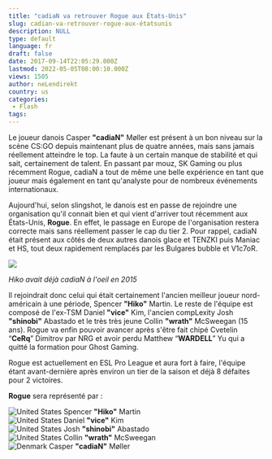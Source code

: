 ```yaml
---
title: "cadiaN va retrouver Rogue aux États-Unis"
slug: cadian-va-retrouver-rogue-aux-étatsunis
description: NULL
type: default
language: fr
draft: false
date: 2017-09-14T22:05:29.000Z
lastmod: 2022-05-05T08:00:10.000Z
views: 1505
author: neLendirekt
country: us
categories:
 - Flash
tags:
---
```

Le joueur danois Casper **"cadiaN"** Møller est présent à un bon niveau sur la scène CS:GO depuis maintenant plus de quatre années, mais sans jamais réellement atteindre le top. La faute à un certain manque de stabilité et qui sait, certainement de talent. En passant par mouz, SK Gaming ou plus récemment Rogue, cadiaN a tout de même une belle expérience en tant que joueur mais également en tant qu'analyste pour de nombreux événements internationaux.

Aujourd'hui, selon slingshot, le danois est en passe de rejoindre une organisation qu'il connait bien et qui vient d'arriver tout récemment aux États-Unis, **Rogue**. En effet, le passage en Europe de l'organisation restera correcte mais sans réellement passer le cap du tier 2\. Pour rappel, cadiaN était présent aux côtés de deux autres danois glace et TENZKI puis Maniac et HS, tout deux rapidement remplacés par les Bulgares bubble et V1c7oR.

![](https://flickshot-ue.s3.eu-west-2.amazonaws.com/flickshot/article/59baf13cd502d/images/pMFZdc4MbVR6wzviKNZkCbc7pWjX7qvWsJAGHUEO.jpeg)

_Hiko avait déjà cadiaN à l'oeil en 2015_

Il rejoindrait donc celui qui était certainement l'ancien meilleur joueur nord-américain à une période, Spencer **"Hiko"** Martin. Le reste de l'équipe est composé de l'ex-TSM Daniel **"vice"** Kim, l'ancien compLexity Josh **"shinobi"** Abastado et le très très jeune Collin **"wrath"** McSweegan (15 ans). Rogue va enfin pouvoir avancer après s'être fait chipé Cvetelin “**CeRq**” Dimitrov par NRG et avoir perdu Matthew “**WARDELL**” Yu qui a quitté la formation pour Ghost Gaming.

Rogue est actuellement en ESL Pro League et aura fort à faire, l'équipe étant avant-dernière après environ un tier de la saison et déjà 8 défaites pour 2 victoires.

**Rogue** sera représenté par :

![United States](/images/countries/us.svg)⁠ Spencer **"Hiko"** Martin  
![United States](/images/countries/us.svg)⁠ Daniel **"vice"** Kim  
![United States](/images/countries/us.svg)⁠ Josh **"shinobi"** Abastado  
![United States](/images/countries/us.svg)⁠ Collin **"wrath"** McSweegan  
![Denmark](/images/countries/dk.svg)⁠ Casper **"cadiaN"** Møller

